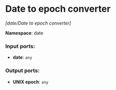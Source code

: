 # Date to epoch converter

_[date/Date to epoch converter]_

__Namespace__: date

### Input ports:

* __date__: ` any `

### Output ports:

* __UNIX epoch__: ` any `

